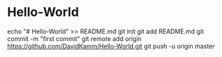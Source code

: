 # Hello-World
echo "# Hello-World" >> README.md
git init
git add README.md
git commit -m "first commit"
git remote add origin https://github.com/DavidKamm/Hello-World.git
git push -u origin master
